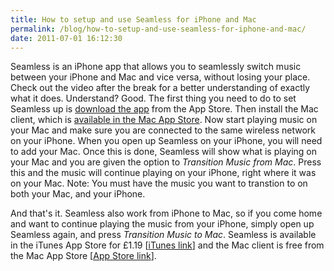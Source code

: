 ```yaml
---
title: How to setup and use Seamless for iPhone and Mac
permalink: /blog/how-to-setup-and-use-seamless-for-iphone-and-mac/
date: 2011-07-01 16:12:30
---
```


Seamless is an iPhone app that allows you to seamlessly switch music between your iPhone and Mac and vice versa, without losing your place. Check out the video after the break for a better understanding of exactly what it does.  Understand? Good. The first thing you need to do to set Seamless up is [download the app](http://itunes.apple.com/us/app/seamless/id420768433?mt=8&ls=1) from the App Store. Then install the Mac client, which is [available in the Mac App Store](http://itunes.apple.com/us/app/seamless/id420802577?mt=12&ls=1). Now start playing music on your Mac and make sure you are connected to the same wireless network on your iPhone. When you open up Seamless on your iPhone, you will need to add your Mac. Once this is done, Seamless will show what is playing on your Mac and you are given the option to _Transition Music from Mac_. Press this and the music will continue playing on your iPhone, right where it was on your Mac. Note: You must have the music you want to transtion to on both your Mac, and your iPhone. 

And that's it. Seamless also work from iPhone to Mac, so if you come home and want to continue playing the music from your iPhone, simply open up Seamless again, and press _Transition Music to Mac_. Seamless is available in the iTunes App Store for £1.19 [[iTunes link](http://itunes.apple.com/gb/app/seamless/id420768433?mt=8)] and the Mac client is free from the Mac App Store [[App Store link](http://itunes.apple.com/us/app/seamless/id420802577?mt=12&ls=1)].

